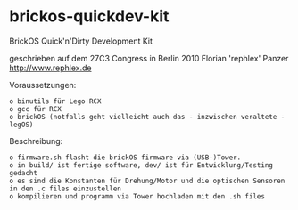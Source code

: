 # brickos-quickdev-kit
BrickOS Quick'n'Dirty Development Kit

geschrieben auf dem 27C3 Congress in Berlin
2010 Florian 'rephlex' Panzer
http://www.rephlex.de


Voraussetzungen:

	o binutils für Lego RCX
	o gcc für RCX
	o brickOS (notfalls geht vielleicht auch das - inzwischen veraltete - legOS)

Beschreibung:

	o firmware.sh flasht die brickOS firmware via (USB-)Tower. 
	o in build/ ist fertige software, dev/ ist für Entwicklung/Testing gedacht
	o es sind die Konstanten für Drehung/Motor und die optischen Sensoren in den .c files einzustellen
	o kompilieren und programm via Tower hochladen mit den .sh files
 

